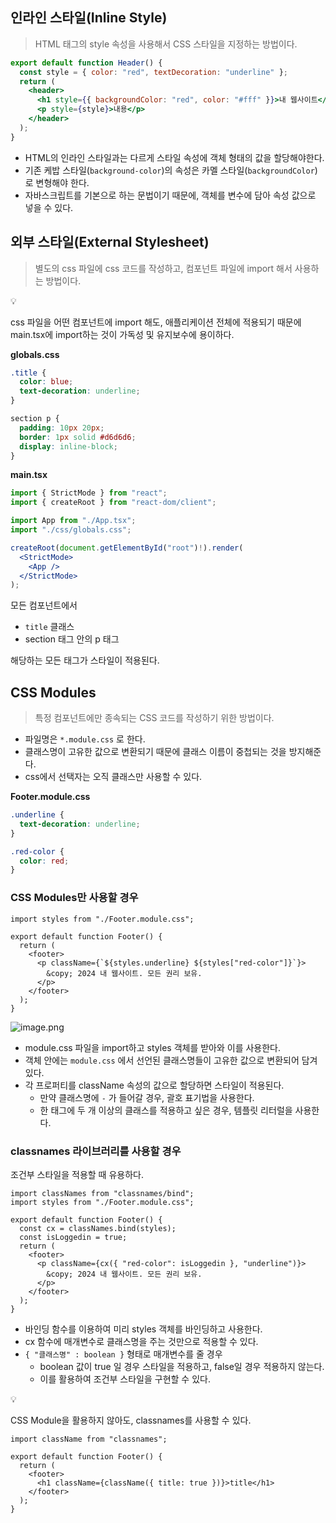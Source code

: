 ## 인라인 스타일(Inline Style)

> HTML 태그의 style 속성을 사용해서 CSS 스타일을 지정하는 방법이다.

```jsx
export default function Header() {
  const style = { color: "red", textDecoration: "underline" };
  return (
    <header>
      <h1 style={{ backgroundColor: "red", color: "#fff" }}>내 웹사이트</h1>
      <p style={style}>내용</p>
    </header>
  );
}
```

- HTML의 인라인 스타일과는 다르게 스타일 속성에 객체 형태의 값을 할당해야한다.
- 기존 케밥 스타일(`background-color`)의 속성은 카멜 스타일(`backgroundColor`)로 변형해야 한다.
- 자바스크립트를 기본으로 하는 문법이기 때문에, 객체를 변수에 담아 속성 값으로 넣을 수 있다.

## 외부 스타일(External Stylesheet)

> 별도의 css 파일에 css 코드를 작성하고, 컴포넌트 파일에 import 해서 사용하는 방법이다.

<aside>
💡

css 파일을 어떤 컴포넌트에 import 해도, 애플리케이션 전체에 적용되기 때문에 main.tsx에 import하는 것이 가독성 및 유지보수에 용이하다.

</aside>

**globals.css**

```css
.title {
  color: blue;
  text-decoration: underline;
}

section p {
  padding: 10px 20px;
  border: 1px solid #d6d6d6;
  display: inline-block;
}
```

**main.tsx**

```jsx
import { StrictMode } from "react";
import { createRoot } from "react-dom/client";

import App from "./App.tsx";
import "./css/globals.css";

createRoot(document.getElementById("root")!).render(
  <StrictMode>
    <App />
  </StrictMode>
);

```

모든 컴포넌트에서

- `title` 클래스
- section 태그 안의 p 태그

해당하는 모든 태그가 스타일이 적용된다.

## CSS Modules

> 특정 컴포넌트에만 종속되는 CSS 코드를 작성하기 위한 방법이다.

- 파일명은 `*.module.css` 로 한다.
- 클래스명이 고유한 값으로 변환되기 때문에 클래스 이름이 중첩되는 것을 방지해준다.
- css에서 선택자는 오직 클래스만 사용할 수 있다.

**Footer.module.css**

```css
.underline {
  text-decoration: underline;
}

.red-color {
  color: red;
}
```

### CSS Modules만 사용할 경우

```tsx
import styles from "./Footer.module.css";

export default function Footer() {
  return (
    <footer>
      <p className={`${styles.underline} ${styles["red-color"]}`}>
        &copy; 2024 내 웹사이트. 모든 권리 보유.
      </p>
    </footer>
  );
}
```

![image.png](attachment:362825a6-6712-4feb-90c8-1c437b99e745:image.png)

- module.css 파일을 import하고 styles 객체를 받아와 이를 사용한다.
- 객체 안에는 `module.css` 에서 선언된 클래스명들이 고유한 값으로 변환되어 담겨 있다.
- 각 프로퍼티를 className 속성의 값으로 할당하면 스타일이 적용된다.
  - 만약 클래스명에 `-` 가 들어갈 경우, 괄호 표기법을 사용한다.
  - 한 태그에 두 개 이상의 클래스를 적용하고 싶은 경우, 템플릿 리터럴을 사용한다.

### classnames 라이브러리를 사용할 경우

조건부 스타일을 적용할 때 유용하다.

```tsx
import classNames from "classnames/bind";
import styles from "./Footer.module.css";

export default function Footer() {
  const cx = classNames.bind(styles);
  const isLoggedin = true;
  return (
    <footer>
      <p className={cx({ "red-color": isLoggedin }, "underline")}>
        &copy; 2024 내 웹사이트. 모든 권리 보유.
      </p>
    </footer>
  );
}
```

- 바인딩 함수를 이용하여 미리 styles 객체를 바인딩하고 사용한다.
- cx 함수에 매개변수로 클래스명을 주는 것만으로 적용할 수 있다.
- `{ "클래스명" : boolean }` 형태로 매개변수를 줄 경우
  - boolean 값이 true 일 경우 스타일을 적용하고, false일 경우 적용하지 않는다.
  - 이를 활용하여 조건부 스타일을 구현할 수 있다.

<aside>
💡

CSS Module을 활용하지 않아도, classnames를 사용할 수 있다.

```tsx
import className from "classnames";

export default function Footer() {
  return (
    <footer>
      <h1 className={className({ title: true })}>title</h1>
    </footer>
  );
}
```

</aside>
